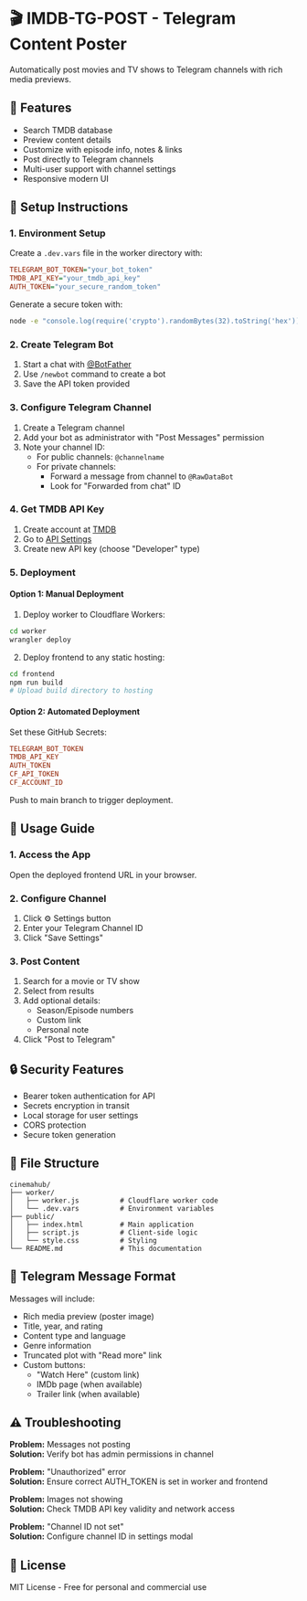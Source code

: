 # 🎬 IMDB-TG-POST - Telegram Content Poster

Automatically post movies and TV shows to Telegram channels with rich media previews.

## 🌟 Features
- Search TMDB database
- Preview content details
- Customize with episode info, notes & links
- Post directly to Telegram channels
- Multi-user support with channel settings
- Responsive modern UI

## 🔧 Setup Instructions

### 1. Environment Setup
Create a `.dev.vars` file in the worker directory with:
```ini
TELEGRAM_BOT_TOKEN="your_bot_token"
TMDB_API_KEY="your_tmdb_api_key"
AUTH_TOKEN="your_secure_random_token"
```

Generate a secure token with:
```bash
node -e "console.log(require('crypto').randomBytes(32).toString('hex'))"
```

### 2. Create Telegram Bot
1. Start a chat with [@BotFather](https://t.me/BotFather)
2. Use `/newbot` command to create a bot
3. Save the API token provided

### 3. Configure Telegram Channel
1. Create a Telegram channel
2. Add your bot as administrator with "Post Messages" permission
3. Note your channel ID:
   - For public channels: `@channelname`
   - For private channels: 
     - Forward a message from channel to `@RawDataBot`
     - Look for "Forwarded from chat" ID

### 4. Get TMDB API Key
1. Create account at [TMDB](https://www.themoviedb.org)
2. Go to [API Settings](https://www.themoviedb.org/settings/api)
3. Create new API key (choose "Developer" type)

### 5. Deployment
#### Option 1: Manual Deployment
1. Deploy worker to Cloudflare Workers:
```bash
cd worker
wrangler deploy
```

2. Deploy frontend to any static hosting:
```bash
cd frontend
npm run build
# Upload build directory to hosting
```

#### Option 2: Automated Deployment
Set these GitHub Secrets:
```ini
TELEGRAM_BOT_TOKEN
TMDB_API_KEY
AUTH_TOKEN
CF_API_TOKEN
CF_ACCOUNT_ID
```

Push to main branch to trigger deployment.

## 🚀 Usage Guide

### 1. Access the App
Open the deployed frontend URL in your browser.

### 2. Configure Channel
1. Click ⚙️ Settings button
2. Enter your Telegram Channel ID
3. Click "Save Settings"

### 3. Post Content
1. Search for a movie or TV show
2. Select from results
3. Add optional details:
   - Season/Episode numbers
   - Custom link
   - Personal note
4. Click "Post to Telegram"

## 🔒 Security Features
- Bearer token authentication for API
- Secrets encryption in transit
- Local storage for user settings
- CORS protection
- Secure token generation

## 📂 File Structure
```
cinemahub/
├── worker/
│   ├── worker.js          # Cloudflare worker code
│   └── .dev.vars          # Environment variables
├── public/
│   ├── index.html         # Main application
│   ├── script.js          # Client-side logic
│   └── style.css          # Styling
└── README.md              # This documentation
```

## 🤖 Telegram Message Format
Messages will include:
- Rich media preview (poster image)
- Title, year, and rating
- Content type and language
- Genre information
- Truncated plot with "Read more" link
- Custom buttons:
  - "Watch Here" (custom link)
  - IMDb page (when available)
  - Trailer link (when available)

## ⚠️ Troubleshooting
**Problem:** Messages not posting  
**Solution:** Verify bot has admin permissions in channel

**Problem:** "Unauthorized" error  
**Solution:** Ensure correct AUTH_TOKEN is set in worker and frontend

**Problem:** Images not showing  
**Solution:** Check TMDB API key validity and network access

**Problem:** "Channel ID not set"  
**Solution:** Configure channel ID in settings modal

## 📜 License
MIT License - Free for personal and commercial use
